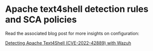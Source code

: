 # Apache text4shell detection rules and SCA policies

Read the associated blog post for more insights on configuration:

[Detecting Apache Text4Shell (CVE-2022-42889) with Wazuh](https://wazuh.com/blog/detecting-apache-text4shell-cve-2022-42889-with-wazuh/)
